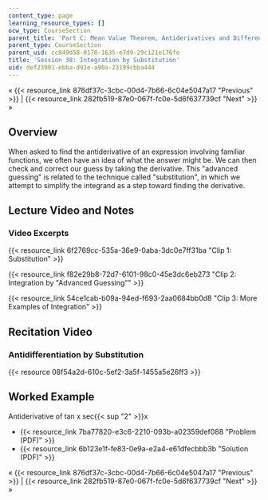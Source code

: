 ```yaml
---
content_type: page
learning_resource_types: []
ocw_type: CourseSection
parent_title: 'Part C: Mean Value Theorem, Antiderivatives and Differential Equations'
parent_type: CourseSection
parent_uid: cc849d58-0178-1635-e7d9-29c121e176fe
title: 'Session 38: Integration by Substitution'
uid: def23901-ebba-d92e-a90a-23199cbba444
---
```


« {{< resource_link 876df37c-3cbc-00d4-7b66-6c04e5047a17 "Previous" >}} | {{< resource_link 282fb519-87e0-067f-fc0e-5d6f637739cf "Next" >}} »

Overview
--------

When asked to find the antiderivative of an expression involving familiar functions, we often have an idea of what the answer might be. We can then check and correct our guess by taking the derivative. This "advanced guessing" is related to the technique called "substitution", in which we attempt to simplify the integrand as a step toward finding the derivative.

Lecture Video and Notes
-----------------------

### Video Excerpts

{{< resource_link 6f2769cc-535a-36e9-0aba-3dc0e7ff31ba "Clip 1: Substitution" >}}

{{< resource_link f82e29b8-72d7-6101-98c0-45e3dc6eb273 "Clip 2: Integration by \"Advanced Guessing\"" >}}

{{< resource_link 54ce1cab-b09a-94ed-f693-2aa0684bb0d8 "Clip 3: More Examples of Integration" >}}

Recitation Video
----------------

### Antidifferentiation by Substitution

{{< resource 08f54a2d-610c-5ef2-3a5f-1455a5e26ff3 >}}

Worked Example
--------------

Antiderivative of tan x sec{{< sup "2" >}}x

*   {{< resource_link 7ba77820-e3c6-2210-093b-a02359def088 "Problem (PDF)" >}}
*   {{< resource_link 6b123e1f-fe83-0e9a-e2a4-e61dfecbbb3b "Solution (PDF)" >}}

« {{< resource_link 876df37c-3cbc-00d4-7b66-6c04e5047a17 "Previous" >}} | {{< resource_link 282fb519-87e0-067f-fc0e-5d6f637739cf "Next" >}} »